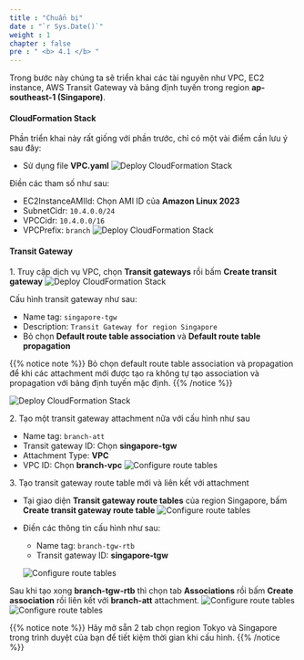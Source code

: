 ```yaml
---
title : "Chuẩn bị"
date : "`r Sys.Date()`"
weight : 1
chapter : false
pre : " <b> 4.1 </b> "
---
```


Trong bước này chúng ta sẽ triển khai các tài nguyên như VPC, EC2 instance, AWS Transit Gateway và bảng định tuyến trong
region **ap-southeast-1 (Singapore)**.

#### CloudFormation Stack
Phần triển khai này rất giống với phần trước, chỉ có một vài điểm cần lưu ý sau đây:
- Sử dụng file **VPC.yaml**
![Deploy CloudFormation Stack](/images/4-single-account-cross-region/preparation_1.png)

Điền các tham số như sau:
- EC2InstanceAMIId: Chọn AMI ID của **Amazon Linux 2023**
- SubnetCidr: `10.4.0.0/24`
- VPCCidr: `10.4.0.0/16`
- VPCPrefix: `branch`
![Deploy CloudFormation Stack](/images/4-single-account-cross-region/preparation_2.png)

#### Transit Gateway
1\. Truy cập dịch vụ VPC, chọn **Transit gateways** rồi bấm **Create transit gateway**
![Deploy CloudFormation Stack](/images/4-single-account-cross-region/preparation_3.png)

Cấu hình transit gateway như sau:
- Name tag: `singapore-tgw`
- Description: `Transit Gateway for region Singapore`
- Bỏ chọn **Default route table association** và **Default route table propagation**

{{% notice note %}}
Bỏ chọn default route table association và propagation để khi các attachment mới được tạo ra không tự tạo association và 
propagation với bảng định tuyến mặc định.
{{% /notice %}}

![Deploy CloudFormation Stack](/images/4-single-account-cross-region/preparation_4.png)

2\. Tạo một transit gateway attachment nữa với cấu hình như sau
- Name tag: `branch-att`
- Transit gateway ID: Chọn **singapore-tgw**
- Attachment Type: **VPC**
- VPC ID: Chọn **branch-vpc**
![Configure route tables](/images/4-single-account-cross-region/configure_route_tables_4.png)

3\. Tạo transit gateway route table mới và liên kết với attachment
- Tại giao diện **Transit gateway route tables** của region Singapore, bấm **Create transit gateway route table**
![Configure route tables](/images/4-single-account-cross-region/configure_route_tables_5.png)
- Điền các thông tin cấu hình như sau:
  - Name tag: `branch-tgw-rtb`
  - Transit gateway ID: **singapore-tgw**

  ![Configure route tables](/images/4-single-account-cross-region/configure_route_tables_6.png)

Sau khi tạo xong **branch-tgw-rtb** thì chọn tab **Associations** rồi bấm **Create association** rồi liên kết
với **branch-att** attachment.
![Configure route tables](/images/4-single-account-cross-region/configure_route_tables_7.png)
![Configure route tables](/images/4-single-account-cross-region/configure_route_tables_8.png)

{{% notice note %}}
Hãy mở sẵn 2 tab chọn region Tokyo và Singapore trong trình duyệt của bạn để tiết kiệm thời gian khi cấu hình.
{{% /notice %}}
